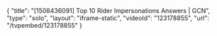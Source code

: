 {
    "title": "[1508436091] Top 10 Rider Impersonations Answers | GCN",
    "type": "solo",
    "layout": "iframe-static",
    "videoId": "123178855",
    "url": "\/tvpembed\/123178855"
}